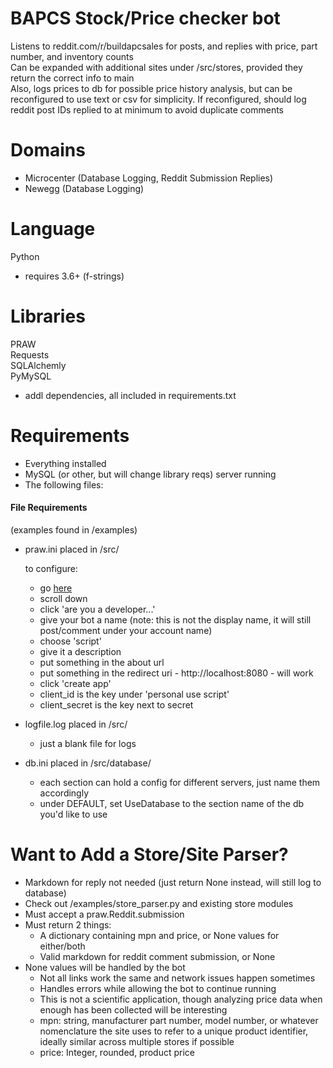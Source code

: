 # BAPCS Stock/Price checker bot  
Listens to reddit.com/r/buildapcsales for posts, and replies with price, part number, and inventory counts  
Can be expanded with additional sites under /src/stores, provided they return the correct info to main  
Also, logs prices to db for possible price history analysis, but can be reconfigured to use text or csv for simplicity.  If reconfigured, should log reddit post IDs replied to at minimum to avoid duplicate comments

# Domains  

+ Microcenter (Database Logging, Reddit Submission Replies)
+ Newegg (Database Logging)

# Language  
Python  
+ requires 3.6+ (f-strings)

# Libraries  
PRAW  
Requests  
SQLAlchemly  
PyMySQL  
+ addl dependencies, all included in requirements.txt  

# Requirements  

+ Everything installed
+ MySQL (or other, but will change library reqs) server running
+ The following files:  

#### File Requirements  
(examples found in /examples)  

+ praw.ini placed in /src/  

    to configure:
    + go [here](https://www.reddit.com/prefs/apps/)
    + scroll down
    + click 'are you a developer...'
    + give your bot a name (note: this is not the display name, it will still post/comment under your account name)
    + choose 'script'
    + give it a description
    + put something in the about url 
    + put something in the redirect uri - http://localhost:8080 - will work
    + click 'create app'
    + client_id is the key under 'personal use script'
    + client_secret is the key next to secret  
    
+ logfile.log placed in /src/  
    + just a blank file for logs  
    
+ db.ini placed in /src/database/  
    + each section can hold a config for different servers, just name them accordingly
    + under DEFAULT, set UseDatabase to the section name of the db you'd like to use
    
# Want to Add a Store/Site Parser?   

+ Markdown for reply not needed (just return None instead, will still log to database)  
+ Check out /examples/store_parser.py and existing store modules  
+ Must accept a praw.Reddit.submission
+ Must return 2 things:  
    + A dictionary containing mpn and price, or None values for either/both
    + Valid markdown for reddit comment submission, or None
+ None values will be handled by the bot
    + Not all links work the same and network issues happen sometimes
    + Handles errors while allowing the bot to continue running
    + This is not a scientific application, though analyzing price data when enough has been collected will be interesting
    + mpn: string, manufacturer part number, model number, or whatever nomenclature the site uses to refer to a unique product identifier, ideally similar across multiple stores if possible
    + price: Integer, rounded, product price

    


